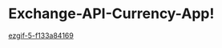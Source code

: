 # Exchange-API-Currency-App!
[ezgif-5-f133a84169](https://user-images.githubusercontent.com/10493342/207739073-75c8c1c3-0c66-4bf5-acbb-7c7c9572e0de.gif)

